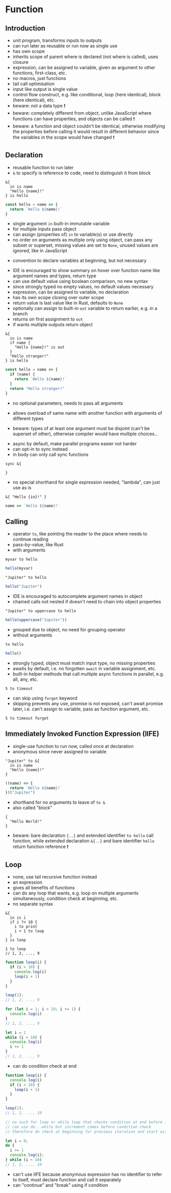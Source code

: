 # Function



## Introduction

- unit program, transforms inputs to outputs
- can run later as reusable or run now as single use
- has own scope
- inherits scope of parent where is declared (not where is called), uses closure
- expression, can be assigned to variable, given as argument to other functions, first-class, etc.
- no macros, just functions
- tail call optimisation
- input like output is single value
- control flow construct, e.g. like conditional, loop (here identical), block (here identical), etc.
- beware: not a data type ❗️
- beware: completely different from object, unlike JavaScript where functions can have properties, and objects can be called ❗️
- beware: a function and object couldn't be identical, otherwise modifying the properties before calling it would result in different behavior since the variables in the scope would have changed ❗️



## Declaration

- reusable function to run later
- `&` to specify is reference to code, need to distinguish it from block

```
&{
  in is name
  "Hello {name}!"
} is hello
```

```js
const hello = name => { 
  return `Hello ${name}!`
}
```

- single argument `in` built-in immutable variable
- for multiple inputs pass object
- can assign (properties of) `in` to variable(s) or use directly
- no order on arguments as multiple only using object, can pass any subset or superset, missing values are set to `None`, unused values are ignored, like in JavaScript
<!-- todo: good idea to allow sub-/superset with loose coupling -->
- convention to declare variables at beginning, but not necessary
<!-- todo: to find accepted arguments parser needs to find all mentions of `in` and catalog the extracted variables, how to check if constructs object earlier into variable and passes variable, too difficult? -->
<!-- todo: mandatory / optional arguments -->
- IDE is encouraged to show summary on hover over function name like argument names and types, return type
- can use default value using boolean comparison, no new syntax
- since strongly typed no empty values, no default values necessary
- expression, can be assigned to variable, no declaration
- has its own scope closing over outer scope
- return value is last value like in Rust, defaults to `None`
- optionally can assign to built-in `out` variable to return earlier, e.g. in a branch
- returns on first assignment to `out`
- if wants multiple outputs return object

```
&{
  in is name
  if name {
    "Hello {name}!" is out
  }
  "Hello stranger!"
} is hello
```

```js
const hello = name => {
  if (name) {
    return `Hello ${name}!`
  }
  return "Hello stranger!" 
}
```

- no optional parameters, needs to pass all arguments
<!-- todo: variadic arguments, rest parameters? for arbitrarily many parameters, e.g. add, join, etc.
what would parameter become? List, object?
can use multiple, matches greedily (longest possible match), like in TypeScript variadic tuple types?
-->
- allows overload of same name with another function with arguments of different types
<!-- todo: good idea? -->
- beware: types of at least one argument must be disjoint (can't be superset of other), otherwise compiler would have multiple choices...
<!-- todo: enough to guarantee that choices for compiler are unambiguous? -->
- async by default, make parallel programs easier not harder
- can opt-in to sync instead
- in body can only call sync functions

```
sync &{

}
```

- no special shorthand for single expression needed, "lambda", can just use as is

```
&{ "Hello {in}!" }
```

```js
name => `Hello ${name}!`
```



## Calling

- operator `to`, like pointing the reader to the place where needs to continue reading
- pass-by-value, like Rust
- with arguments

```
myvar to hello
```

```js
hello(myvar)
```

```
"Jupiter" to hello
```

```js
hello("Jupiter")
```

- IDE is encouraged to autocomplete argument names in object
- chained calls not nested if doesn't need to chain into object properties

```
"Jupiter" to uppercase to hello
```

```js
hello(uppercase("Jupiter"))
```

- grouped due to object, no need for grouping operator 
- without arguments
<!-- todo: pass `None` explicitly `None to hello`? -->

```
to hello
```

```js
hello()
```

- strongly typed, object must match input type, no missing properties
- awaits by default, i.e. no forgotten `await` in variable assignment, etc.
- built-in helper methods that call multiple async functions in parallel, e.g. all, any, etc.

```
5 to timeout
```

- can skip using `forget` keyword
- skipping prevents any use, promise is not exposed, can't await promise later, i.e. can't assign to variable, pass as function argument, etc.

```
5 to timeout forget
```



## Immediately Invoked Function Expression (IIFE)

- single-use function to run now, called once at declaration
- anonymous since never assigned to variable

```
"Jupiter" to &{
  in is name
  "Hello {name}!"
}
```

```js
((name) => {
  return `Hello ${name}!`
})("Jupiter")
```

- shorthand for no arguments to leave of `to &`
- also called "block"

```
{
  "Hello World!"
}
```

- beware: bare declaration `{..}` and extended identifier `to hello` call function, while extended declaration `&{..}` and bare identifier `hello` return function reference ❗️



## Loop

- none, use tail recursive function instead
- an expression
- gives all benefits of functions
- can do any loop that wants, e.g. loop on multiple arguments simultaneously, condition check at beginning, etc.
- no separate syntax

```
&{
  in is i
  if i ?< 10 {
    i to print
    i + 1 to loop
  }
} is loop

1 to loop
// 1, 2, ..., 9
```

```js
function loop(i) {
  if (i < 10) {
    console.log(i)
    loop(i + 1)
  }
}

loop(1);
// 1, 2, ..., 9

for (let i = 1; i < 10; i += 1) {
  console.log(i)
}
// 1, 2, ..., 9

let i = 1
while (i < 10) {
  console.log(i)
  i += 1
}
// 1, 2, ..., 9
```

- can do condition check at end

```js
function loop(i) {
  console.log(i)
  if (i < 10) {
    loop(i + 1)
  }
}

loop(1);
// 1, 2, ..., 10

// no such for loop or while loop that checks condition at end before increment
// can use do...while but increment comes before condition check
// therefore do check at beginning for previous iteration and start with one less

let i = 0;
do {
  i += 1
  console.log(i);
} while (i < 10)
// 1, 2, ..., 10
```

- can't use IIFE because anonymous expression has no identifier to refer to itself,  must declare function and call it separately
- can "continue" and "break" using if condition
